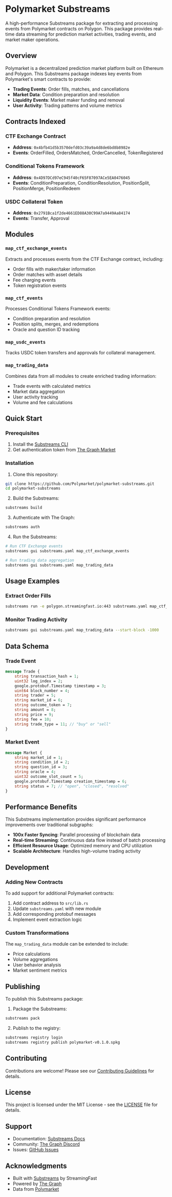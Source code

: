 # Polymarket Substreams

A high-performance Substreams package for extracting and processing events from Polymarket contracts on Polygon. This package provides real-time data streaming for prediction market activities, trading events, and market maker operations.

## Overview

Polymarket is a decentralized prediction market platform built on Ethereum and Polygon. This Substreams package indexes key events from Polymarket's smart contracts to provide:

- **Trading Events**: Order fills, matches, and cancellations
- **Market Data**: Condition preparation and resolution
- **Liquidity Events**: Market maker funding and removal
- **User Activity**: Trading patterns and volume metrics

## Contracts Indexed

### CTF Exchange Contract
- **Address**: `0x4bfb41d5b3570defd03c39a9a4d8de6bd8b8982e`
- **Events**: OrderFilled, OrdersMatched, OrderCancelled, TokenRegistered

### Conditional Tokens Framework
- **Address**: `0x4D97DCd97eC945f40cF65F87097ACe5EA0476045`
- **Events**: ConditionPreparation, ConditionResolution, PositionSplit, PositionMerge, PositionRedeem

### USDC Collateral Token
- **Address**: `0x2791Bca1f2de4661ED88A30C99A7a9449Aa84174`
- **Events**: Transfer, Approval

## Modules

### `map_ctf_exchange_events`
Extracts and processes events from the CTF Exchange contract, including:
- Order fills with maker/taker information
- Order matches with asset details
- Fee charging events
- Token registration events

### `map_ctf_events`
Processes Conditional Tokens Framework events:
- Condition preparation and resolution
- Position splits, merges, and redemptions
- Oracle and question ID tracking

### `map_usdc_events`
Tracks USDC token transfers and approvals for collateral management.

### `map_trading_data`
Combines data from all modules to create enriched trading information:
- Trade events with calculated metrics
- Market data aggregation
- User activity tracking
- Volume and fee calculations

## Quick Start

### Prerequisites

1. Install the [Substreams CLI](https://docs.substreams.dev/how-to-guides/install-substreams-cli)
2. Get authentication token from [The Graph Market](https://thegraph.market)

### Installation

1. Clone this repository:
```bash
git clone https://github.com/Polymarket/polymarket-substreams.git
cd polymarket-substreams
```

2. Build the Substreams:
```bash
substreams build
```

3. Authenticate with The Graph:
```bash
substreams auth
```

4. Run the Substreams:
```bash
# Run CTF Exchange events
substreams gui substreams.yaml map_ctf_exchange_events

# Run trading data aggregation
substreams gui substreams.yaml map_trading_data
```

## Usage Examples

### Extract Order Fills
```bash
substreams run -e polygon.streamingfast.io:443 substreams.yaml map_ctf_exchange_events --start-block 50000000 --stop-block 50000100
```

### Monitor Trading Activity
```bash
substreams gui substreams.yaml map_trading_data --start-block -1000
```

## Data Schema

### Trade Event
```protobuf
message Trade {
    string transaction_hash = 1;
    uint32 log_index = 2;
    google.protobuf.Timestamp timestamp = 3;
    uint64 block_number = 4;
    string trader = 5;
    string market_id = 6;
    string outcome_token = 7;
    string amount = 8;
    string price = 9;
    string fee = 10;
    string trade_type = 11; // "buy" or "sell"
}
```

### Market Event
```protobuf
message Market {
    string market_id = 1;
    string condition_id = 2;
    string question_id = 3;
    string oracle = 4;
    uint32 outcome_slot_count = 5;
    google.protobuf.Timestamp creation_timestamp = 6;
    string status = 7; // "open", "closed", "resolved"
}
```

## Performance Benefits

This Substreams implementation provides significant performance improvements over traditional subgraphs:

- **100x Faster Syncing**: Parallel processing of blockchain data
- **Real-time Streaming**: Continuous data flow instead of batch processing
- **Efficient Resource Usage**: Optimized memory and CPU utilization
- **Scalable Architecture**: Handles high-volume trading activity

## Development

### Adding New Contracts

To add support for additional Polymarket contracts:

1. Add contract address to `src/lib.rs`
2. Update `substreams.yaml` with new module
3. Add corresponding protobuf messages
4. Implement event extraction logic

### Custom Transformations

The `map_trading_data` module can be extended to include:
- Price calculations
- Volume aggregations
- User behavior analysis
- Market sentiment metrics

## Publishing

To publish this Substreams package:

1. Package the Substreams:
```bash
substreams pack
```

2. Publish to the registry:
```bash
substreams registry login
substreams registry publish polymarket-v0.1.0.spkg
```

## Contributing

Contributions are welcome! Please see our [Contributing Guidelines](CONTRIBUTING.md) for details.

## License

This project is licensed under the MIT License - see the [LICENSE](LICENSE) file for details.

## Support

- Documentation: [Substreams Docs](https://docs.substreams.dev)
- Community: [The Graph Discord](https://discord.gg/thegraph)
- Issues: [GitHub Issues](https://github.com/Polymarket/polymarket-substreams/issues)

## Acknowledgments

- Built with [Substreams](https://substreams.dev) by StreamingFast
- Powered by [The Graph](https://thegraph.com)
- Data from [Polymarket](https://polymarket.com)